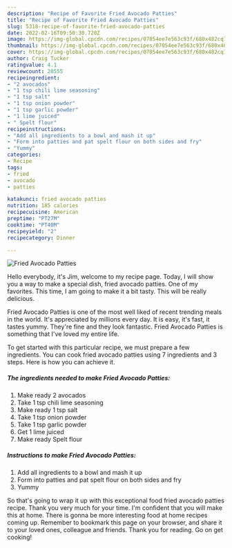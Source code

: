 ```yaml
---
description: "Recipe of Favorite Fried Avocado Patties"
title: "Recipe of Favorite Fried Avocado Patties"
slug: 5318-recipe-of-favorite-fried-avocado-patties
date: 2022-02-16T09:50:30.720Z
image: https://img-global.cpcdn.com/recipes/07054ee7e563c93f/680x482cq70/fried-avocado-patties-recipe-main-photo.jpg
thumbnail: https://img-global.cpcdn.com/recipes/07054ee7e563c93f/680x482cq70/fried-avocado-patties-recipe-main-photo.jpg
cover: https://img-global.cpcdn.com/recipes/07054ee7e563c93f/680x482cq70/fried-avocado-patties-recipe-main-photo.jpg
author: Craig Tucker
ratingvalue: 4.1
reviewcount: 20555
recipeingredient:
- "2 avocados"
- "1 tsp chili lime seasoning"
- "1 tsp salt"
- "1 tsp onion powder"
- "1 tsp garlic powder"
- "1 lime juiced"
- " Spelt flour"
recipeinstructions:
- "Add all ingredients to a bowl and mash it up"
- "Form into patties and pat spelt flour on both sides and fry"
- "Yummy"
categories:
- Recipe
tags:
- fried
- avocado
- patties

katakunci: fried avocado patties 
nutrition: 185 calories
recipecuisine: American
preptime: "PT27M"
cooktime: "PT40M"
recipeyield: "2"
recipecategory: Dinner

---
```



![Fried Avocado Patties](https://img-global.cpcdn.com/recipes/07054ee7e563c93f/680x482cq70/fried-avocado-patties-recipe-main-photo.jpg)

Hello everybody, it's Jim, welcome to my recipe page. Today, I will show you a way to make a special dish, fried avocado patties. One of my favorites. This time, I am going to make it a bit tasty. This will be really delicious.



Fried Avocado Patties is one of the most well liked of recent trending meals in the world. It's appreciated by millions every day. It is easy, it's fast, it tastes yummy. They're fine and they look fantastic. Fried Avocado Patties is something that I've loved my entire life.


To get started with this particular recipe, we must prepare a few ingredients. You can cook fried avocado patties using 7 ingredients and 3 steps. Here is how you can achieve it.

<!--inarticleads1-->

##### The ingredients needed to make Fried Avocado Patties:

1. Make ready 2 avocados
1. Take 1 tsp chili lime seasoning
1. Make ready 1 tsp salt
1. Take 1 tsp onion powder
1. Take 1 tsp garlic powder
1. Get 1 lime juiced
1. Make ready  Spelt flour




<!--inarticleads2-->

##### Instructions to make Fried Avocado Patties:

1. Add all ingredients to a bowl and mash it up
1. Form into patties and pat spelt flour on both sides and fry
1. Yummy




So that's going to wrap it up with this exceptional food fried avocado patties recipe. Thank you very much for your time. I'm confident that you will make this at home. There is gonna be more interesting food at home recipes coming up. Remember to bookmark this page on your browser, and share it to your loved ones, colleague and friends. Thank you for reading. Go on get cooking!
